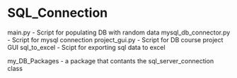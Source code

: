 # SQL_Connection 

main.py - Script for populating DB with random data
mysql_db_connector.py - Script for mysql connection
project_gui.py - Script for DB course project GUI
sql_to_excel - Scipt for exporting sql data to excel

my_DB_Packages - a package that contants the sql_server_connection class
